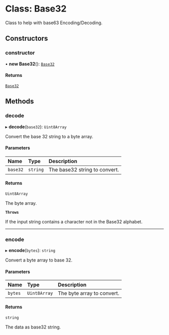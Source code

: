 # Class: Base32

Class to help with base63 Encoding/Decoding.

## Constructors

### constructor

• **new Base32**(): [`Base32`](Base32.md)

#### Returns

[`Base32`](Base32.md)

## Methods

### decode

▸ **decode**(`base32`): `Uint8Array`

Convert the base 32 string to a byte array.

#### Parameters

| Name     | Type     | Description                   |
| :------- | :------- | :---------------------------- |
| `base32` | `string` | The base32 string to convert. |

#### Returns

`Uint8Array`

The byte array.

**`Throws`**

If the input string contains a character not in the Base32 alphabet.

---

### encode

▸ **encode**(`bytes`): `string`

Convert a byte array to base 32.

#### Parameters

| Name    | Type         | Description                |
| :------ | :----------- | :------------------------- |
| `bytes` | `Uint8Array` | The byte array to convert. |

#### Returns

`string`

The data as base32 string.
